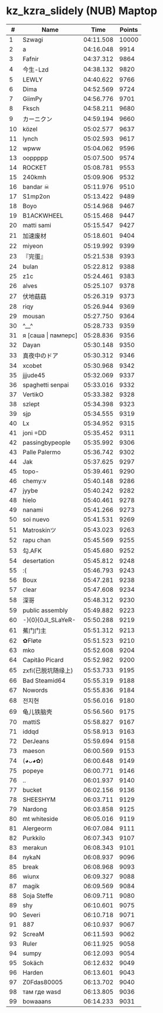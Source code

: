 # kz_kzra_slidely (NUB) Maptop

|  # | Name | Time | Points |
|-------------- | -------------- | -------------- | -------------- | 
| 1 | Szwagi | 04:11.508 | 10000 | 
| 2 | a | 04:16.048 | 9914 | 
| 3 | Fafnir | 04:37.312 | 9864 | 
| 4 | 今生-Lzd | 04:38.132 | 9820 | 
| 5 | LEWLY | 04:40.622 | 9766 | 
| 6 | Dima | 04:52.569 | 9724 | 
| 7 | GiimPy | 04:56.776 | 9701 | 
| 8 | Fksch | 04:58.211 | 9680 | 
| 9 | カーニクン | 04:59.194 | 9660 | 
| 10 | közel | 05:02.577 | 9637 | 
| 11 | lynch | 05:02.593 | 9617 | 
| 12 | wpww | 05:04.062 | 9596 | 
| 13 | ooppppp | 05:07.500 | 9574 | 
| 14 | ROCKET | 05:08.781 | 9553 | 
| 15 | 240kmh | 05:09.906 | 9532 | 
| 16 | bandar ☠ | 05:11.976 | 9510 | 
| 17 | S1mp2on | 05:13.422 | 9489 | 
| 18 | Boyo | 05:14.968 | 9467 | 
| 19 | B1ACKWHEEL | 05:15.468 | 9447 | 
| 20 | matti sami | 05:15.547 | 9427 | 
| 21 | 加速废材 | 05:18.601 | 9404 | 
| 22 | miyeon | 05:19.992 | 9399 | 
| 23 | 『完蛋』 | 05:21.538 | 9393 | 
| 24 | bulan | 05:22.812 | 9388 | 
| 25 | z1c | 05:24.461 | 9383 | 
| 26 | alves | 05:25.107 | 9378 | 
| 27 | 伏地菇菇 | 05:26.319 | 9373 | 
| 28 | riqy | 05:26.944 | 9369 | 
| 29 | mousan | 05:27.750 | 9364 | 
| 30 | ^__^ | 05:28.733 | 9359 | 
| 31 | я [саша \| памперс] | 05:28.836 | 9356 | 
| 32 | Dayan | 05:30.148 | 9350 | 
| 33 | 真夜中のドア | 05:30.312 | 9346 | 
| 34 | xcobet | 05:30.968 | 9342 | 
| 35 | jjjude45 | 05:32.069 | 9337 | 
| 36 | spaghetti senpai | 05:33.016 | 9332 | 
| 37 | VertikO | 05:33.382 | 9328 | 
| 38 | szlept | 05:34.398 | 9323 | 
| 39 | sjp | 05:34.555 | 9319 | 
| 40 | Lx | 05:34.952 | 9315 | 
| 41 | joni =DD | 05:35.452 | 9311 | 
| 42 | passingbypeople | 05:35.992 | 9306 | 
| 43 | Palle Palermo | 05:36.742 | 9302 | 
| 44 | Jak | 05:37.625 | 9297 | 
| 45 | topo- | 05:39.461 | 9290 | 
| 46 | chemy:v | 05:40.148 | 9286 | 
| 47 | jyybe | 05:40.242 | 9282 | 
| 48 | hielo | 05:40.461 | 9278 | 
| 49 | nanami | 05:41.266 | 9273 | 
| 50 | soi nuevo | 05:41.531 | 9269 | 
| 51 | Matroskinツ | 05:43.023 | 9263 | 
| 52 | rapu chan | 05:45.569 | 9255 | 
| 53 | 勾.AFK | 05:45.680 | 9252 | 
| 54 | desertation | 05:45.812 | 9248 | 
| 55 | :( | 05:46.793 | 9243 | 
| 56 | Boux | 05:47.281 | 9238 | 
| 57 | clear | 05:47.608 | 9234 | 
| 58 | 深哥 | 05:48.312 | 9230 | 
| 59 | public assembly | 05:49.882 | 9223 | 
| 60 | -}{0}{0JI_SLaYeR- | 05:50.288 | 9219 | 
| 61 | 蕉门门主 | 05:51.312 | 9213 | 
| 62 | ✿Fløte | 05:51.523 | 9210 | 
| 63 | mko | 05:52.608 | 9204 | 
| 64 | Capitão Picard | 05:52.982 | 9200 | 
| 65 | zxfi(已脱坑随缘上) | 05:53.733 | 9195 | 
| 66 | Bad Steamid64 | 05:55.319 | 9188 | 
| 67 | Nowords | 05:55.836 | 9184 | 
| 68 | 전지현 | 05:56.016 | 9180 | 
| 69 | 龟儿铁脑壳 | 05:56.560 | 9175 | 
| 70 | mattiS | 05:58.827 | 9167 | 
| 71 | iddqd | 05:58.913 | 9163 | 
| 72 | DerJeans | 05:59.694 | 9158 | 
| 73 | maeson | 06:00.569 | 9153 | 
| 74 | (◕ᴗ◕✿) | 06:00.648 | 9149 | 
| 75 | popeye | 06:00.771 | 9146 | 
| 76 | .. | 06:01.937 | 9140 | 
| 77 | bucket | 06:02.156 | 9136 | 
| 78 | SHEESHYM | 06:03.711 | 9129 | 
| 79 | Nardong | 06:03.858 | 9125 | 
| 80 | mt whiteside | 06:05.016 | 9119 | 
| 81 | Alergeorm | 06:07.084 | 9111 | 
| 82 | Purkkilo | 06:07.343 | 9107 | 
| 83 | merakun | 06:08.343 | 9101 | 
| 84 | nykaN | 06:08.937 | 9096 | 
| 85 | break | 06:08.968 | 9093 | 
| 86 | wiunx | 06:09.327 | 9088 | 
| 87 | magik | 06:09.569 | 9084 | 
| 88 | Soja Steffe | 06:09.711 | 9080 | 
| 89 | shy | 06:10.601 | 9075 | 
| 90 | Severi | 06:10.718 | 9071 | 
| 91 | 887 | 06:10.937 | 9067 | 
| 92 | ScreaM | 06:11.593 | 9062 | 
| 93 | Ruler | 06:11.925 | 9058 | 
| 94 | sumpy | 06:12.093 | 9054 | 
| 95 | Sokäch | 06:12.632 | 9049 | 
| 96 | Harden | 06:13.601 | 9043 | 
| 97 | Z0Fdas80005 | 06:13.702 | 9040 | 
| 98 | там где wasd | 06:13.805 | 9036 | 
| 99 | bowaaans | 06:14.233 | 9031 | 

